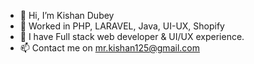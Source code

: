 - 👋 Hi, I’m Kishan Dubey
- 👀 Worked in PHP, LARAVEL, Java, UI-UX, Shopify
- 🌱 I have Full stack web developer & UI/UX experience.
- 📫 Contact me on mr.kishan125@gmail.com
